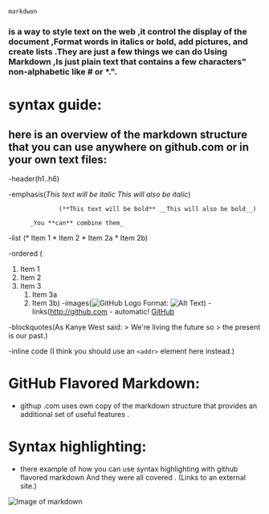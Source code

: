 ` markdwon ` 
### is a way to style text on the web ,it control the display of the document ,Format words in italics or bold, add pictures, and create lists .They are just a few things we can do Using Markdown ,Is just plain text that contains a few characters" non-alphabetic like # or *.".

# syntax guide:
## here is an overview of the markdown structure that you can use anywhere on github.com or in your own text files: 

-header(h1..h6)

-emphasis(*This text will be italic* _This will also be italic_)

                  (**This text will be bold** __This will also be bold__)

          _You **can** combine them_

-list (* Item 1 * Item 2 * Item 2a * Item 2b)

 

-ordered (
1. Item 1
1. Item 2
1. Item 3
   1. Item 3a
   1. Item 3b)
-images(![GitHub Logo](/images/logo.png) Format: ![Alt Text](url))
-links(http://github.com - automatic! [GitHub](http://github.com)

-blockquotes(As Kanye West said: > We're living the future so > the present is our past.)

-inline code (I think you should use an `<addr>` element here instead.)

# GitHub Flavored Markdown:
* githup .com uses own copy of the markdown structure that provides an additional set of useful features . 

# Syntax highlighting:
* there example of how you can use syntax highlighting with github flavored markdown And they were all covered . (Links to an external site.)

 ![Image of markdown](https://upload.wikimedia.org/wikipedia/commons/4/48/Markdown-mark.svg)
